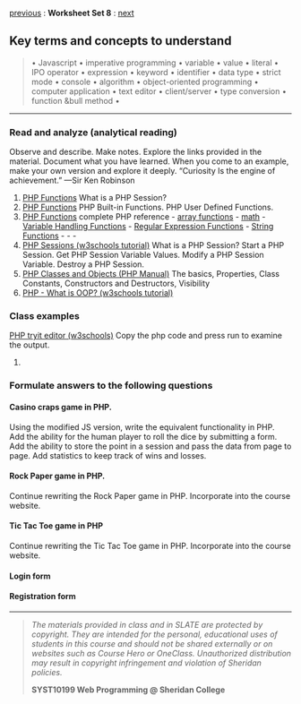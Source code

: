 [previous](set07.md) 
: **Worksheet Set 8**
: [next](set09.md)


## Key terms and concepts to understand
> &bull; Javascript  &bull; imperative programming  &bull; variable  &bull; value  &bull; literal  &bull; IPO operator &bull; expression  &bull; keyword  &bull; identifier  &bull;  data type &bull; strict mode  &bull; console  &bull;  algorithm  &bull; object-oriented programming  &bull; computer application  &bull;  text editor  &bull; client/server  &bull;  type conversion  &bull; function &bull method &bull;
> 
---



### Read and analyze (analytical reading)
Observe and describe. Make notes. Explore the links provided in the material. Document what you have learned. When you come to an example, make your own version and explore it deeply. “Curiosity Is the engine of achievement.” —Sir Ken Robinson
1. [PHP Functions](https://www.w3schools.com/php/php_functions.asp) What is a PHP Session?
2. [PHP Functions]() PHP Built-in Functions. PHP User Defined Functions. 
3. [PHP Functions](https://www.w3schools.com/php/php_ref_overview.asp) complete PHP reference - [array functions](https://www.w3schools.com/php/php_ref_array.asp) - [math](https://www.w3schools.com/php/php_ref_math.asp) - [Variable Handling Functions](https://www.w3schools.com/php/php_ref_variable_handling.asp) -  [Regular Expression Functions](https://www.w3schools.com/php/php_ref_regex.asp) -  [String Functions](https://www.w3schools.com/php/php_ref_string.asp) -  []() -  []() -
4. [PHP Sessions (w3schools tutorial)](https://www.w3schools.com/php/php_sessions.asp) What is a PHP Session? Start a PHP Session. Get PHP Session Variable Values. Modify a PHP Session Variable. Destroy a PHP Session.
5. [PHP Classes and Objects (PHP Manual)](https://www.php.net/manual/en/language.oop5.php) The basics, Properties, Class Constants, Constructors and Destructors, Visibility
6. [PHP - What is OOP? (w3schools tutorial)](https://www.w3schools.com/php/php_oop_what_is.asp)



### Class examples
<a href="https://www.w3schools.com/php/phptryit.asp?filename=tryphp_intro" target="_blank">PHP tryit editor (w3schools)</a> Copy the php code and press run to examine the output.
1. [](../set8/sessions.php) 






### Formulate answers to the following questions
#### Casino craps game in PHP. 
Using the modified JS version, write the equivalent functionality in PHP. Add the ability for the human player to roll the dice by submitting a form. Add the ability to store the point in a session and pass the data from page to page.  Add statistics to keep track of wins and losses.

#### Rock Paper game in PHP.
Continue rewriting the Rock Paper game in PHP. Incorporate into the course website.

#### Tic Tac Toe game in PHP
Continue rewriting the Tic Tac Toe game in PHP. Incorporate into the course website.

#### Login form

#### Registration form




  
  
  
  
---
> *The materials provided in class and in SLATE are protected by copyright. They are intended for the personal, educational uses of students in this course and should not be shared externally or on websites such as Course Hero or OneClass. Unauthorized distribution may result in copyright infringement and violation of Sheridan policies.*
> 
> **SYST10199 Web Programming @ Sheridan College**
